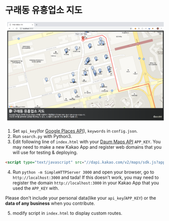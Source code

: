 # 구래동 유흥업소 지도

![](./screenshot.png)

1. Set `api_key`(for [Google Places API](https://developers.google.com/places/web-service/intro)), `keywords` in `config.json`.
2. Run `search.py` with Python3.
3. Edit following line of `index.html` with your [Daum Maps API](http://apis.map.daum.net/web/guide/) `APP_KEY`. You may need to make a new Kakao App and register web domains that you will use for testing & deploying.

```html
<script type="text/javascript" src="//dapi.kakao.com/v2/maps/sdk.js?appkey=APP_KEY&libraries=services"></script>
```

4. Run `python -m SimpleHTTPServer 3000` and open your browser, go to `http://localhost:3000` and tada! If this doesn't work, you may need to register the domain `http://localhost:3000` in your Kakao App that you used the `APP_KEY` with.

Please don't include your personal data(like your `api_key`/`APP_KEY`) or the **data of any business** when you contribute.

5. modify script in `index.html` to display custom routes.
